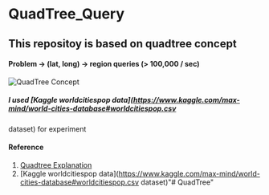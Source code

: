 # QuadTree_Query
## This repositoy is based on quadtree concept
#### Problem -> (lat, long) -> region queries (> 100,000 / sec)

![QuadTree Concept](https://i.imgur.com/Je9aZAx.jpg "QuadTree Concept")

##### I used [Kaggle worldcitiespop data](https://www.kaggle.com/max-mind/world-cities-database#worldcitiespop.csv
dataset) for experiment

#### Reference
1. [Quadtree Explanation](http://jimkang.com/quadtreevis/)
2. [Kaggle worldcitiespop data](https://www.kaggle.com/max-mind/world-cities-database#worldcitiespop.csv dataset)"# QuadTree" 
